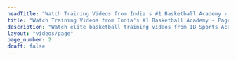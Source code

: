 ```yaml
---
headTitle: "Watch Training Videos from India's #1 Basketball Academy - Page 2 | IB Sports Academy"
title: "Watch Training Videos from India's #1 Basketball Academy - Page 2 | IB Sports Academy"
description: "Watch elite basketball training videos from IB Sports Academy. Learn NBA-level drills, youth coaching tips, and real game action from India's top basketball academy | Delhi's top basketball academy."
layout: "videos/page"
page_number: 2
draft: false
---
```

